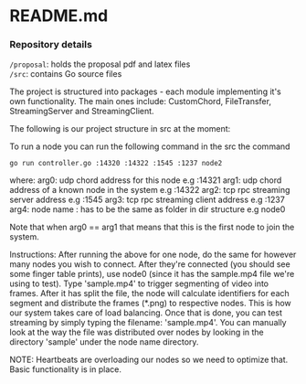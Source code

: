 # README.md

### Repository details
`/proposal`: holds the proposal pdf and latex files <br>
`/src`: contains Go source files

The project is structured into packages - each module implementing it's own
functionality. The main ones include: CustomChord, FileTransfer, StreamingServer
and StreamingClient.

The following is our project structure in src at the moment:

To run a node you can run the following command in the src the command

`go run controller.go :14320 :14322 :1545 :1237 node2`

where:
arg0: udp chord address for this node e.g :14321
arg1: udp chord address of a known node in the system e.g :14322
arg2: tcp rpc streaming server address e.g :1545
arg3: tcp rpc streaming client address e.g :1237
arg4: node name : has to be the same as folder in dir structure e.g node0

Note that when arg0 == arg1 that means that this is the first node to join
the system.

Instructions:
After running the above for one node, do the same for however many nodes you wish
to connect. After they're connected (you should see some finger table prints),
use node0 (since it has the sample.mp4 file we're using to test).
Type 'sample.mp4' to trigger segmenting of video into frames. After it has split
the file, the node will calculate identifiers for each segment and distribute the
frames (*.png) to respective nodes. This is how our system takes care of load
balancing. Once that is done, you can test streaming by simply typing the filename:
'sample.mp4'. You can manually look at the way the file was distributed over nodes
by looking in the directory 'sample' under the node name directory.

NOTE:
Heartbeats are overloading our nodes so we need to optimize that. Basic functionality
is in place.
